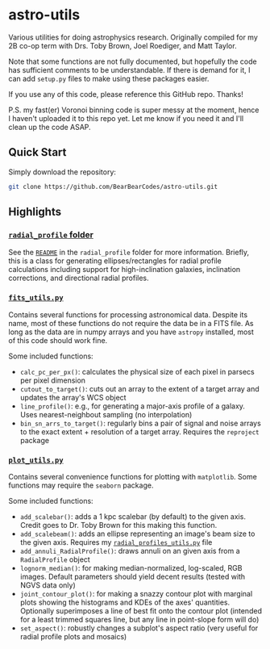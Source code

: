 # astro-utils

Various utilities for doing astrophysics research. Originally compiled for my 2B co-op
term with Drs. Toby Brown, Joel Roediger, and Matt Taylor.

Note that some functions are not fully documented, but hopefully the code has sufficient
comments to be understandable. If there is demand for it, I can add `setup.py` files to
make using these packages easier.

If you use any of this code, please reference this GitHub repo. Thanks!

P.S. my fast(er) Voronoi binning code is super messy at the moment, hence I haven't
uploaded it to this repo yet. Let me know if you need it and I'll clean up the code ASAP.

## Quick Start

Simply download the repository:

```bash
git clone https://github.com/BearBearCodes/astro-utils.git
```

## Highlights

### [`radial_profile` folder](radial_profile/)

See the [`README`](radial_profile/README_radial_profile.md) in the `radial_profile` folder
for more information. Briefly, this is a class for generating ellipses/rectangles for
radial profile calculations including support for high-inclination galaxies, inclination
corrections, and directional radial profiles.

### [`fits_utils.py`](fits_utils.py)

Contains several functions for processing astronomical data. Despite its name, most of
these functions do not require the data be in a FITS file. As long as the data are in
numpy arrays and you have `astropy` installed, most of this code should work fine.

Some included functions:

- `calc_pc_per_px()`: calculates the physical size of each pixel in parsecs per pixel
  dimension
- `cutout_to_target()`: cuts out an array to the extent of a target array and updates the
  array's WCS object
- `line_profile()`: e.g., for generating a major-axis profile of a galaxy. Uses
  nearest-neighbout sampling (no interpolation)
- `bin_sn_arrs_to_target()`: regularly bins a pair of signal and noise arrays to the exact
  extent + resolution of a target array. Requires the `reproject` package

### [`plot_utils.py`](plot_utils.py)

Contains several convenience functions for plotting with `matplotlib`. Some functions may
require the `seaborn` package.

Some included functions:

- `add_scalebar()`: adds a 1 kpc scalebar (by default) to the given axis. Credit goes to
  Dr. Toby Brown for this making this function.
- `add_scalebeam()`: adds an ellipse representing an image's beam size to the given axis.
  Requires my [`radial_profiles_utils.py`](radial_profile/radial_profile_utils.py) file
- `add_annuli_RadialProfile()`: draws annuli on an given axis from a `RadialProfile`
  object
- `lognorm_median()`: for making median-normalized, log-scaled, RGB images. Default
  parameters should yield decent results (tested with NGVS data only)
- `joint_contour_plot()`: for making a snazzy contour plot with marginal plots showing the
  histograms and KDEs of the axes' quantities. Optionally superimposes a line of best fit
  onto the contour plot (intended for a least trimmed squares line, but any line in
  point-slope form will do)
- `set_aspect()`: robustly changes a subplot's aspect ratio (very useful for radial
  profile plots and mosaics)

